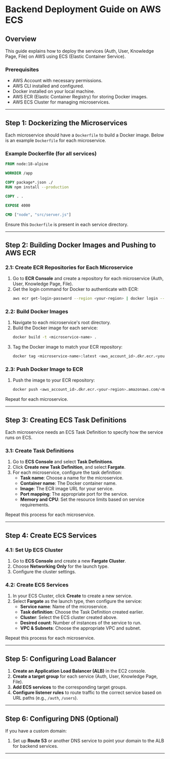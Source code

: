 
# Backend Deployment Guide on AWS ECS

## Overview
This guide explains how to deploy the services (Auth, User, Knowledge Page, File) on AWS using ECS (Elastic Container Service).

### Prerequisites
- AWS Account with necessary permissions.
- AWS CLI installed and configured.
- Docker installed on your local machine.
- AWS ECR (Elastic Container Registry) for storing Docker images.
- AWS ECS Cluster for managing microservices.

---

## Step 1: Dockerizing the Microservices

Each microservice should have a `Dockerfile` to build a Docker image. Below is an example `Dockerfile` for each microservice.

### Example Dockerfile (for all services)
```dockerfile
FROM node:18-alpine

WORKDIR /app

COPY package*.json ./
RUN npm install --production

COPY . .

EXPOSE 4000

CMD ["node", "src/server.js"]
```

Ensure this `Dockerfile` is present in each service directory.

---

## Step 2: Building Docker Images and Pushing to AWS ECR

### 2.1: Create ECR Repositories for Each Microservice

1. Go to **ECR Console** and create a repository for each microservice (Auth, User, Knowledge Page, File).
2. Get the login command for Docker to authenticate with ECR:
   ```bash
   aws ecr get-login-password --region <your-region> | docker login --username AWS --password-stdin <aws_account_id>.dkr.ecr.<your-region>.amazonaws.com
   ```

### 2.2: Build Docker Images

1. Navigate to each microservice's root directory.
2. Build the Docker image for each service:
   ```bash
   docker build -t <microservice-name> .
   ```
3. Tag the Docker image to match your ECR repository:
   ```bash
   docker tag <microservice-name>:latest <aws_account_id>.dkr.ecr.<your-region>.amazonaws.com/<microservice-name>:latest
   ```

### 2.3: Push Docker Image to ECR

1. Push the image to your ECR repository:
   ```bash
   docker push <aws_account_id>.dkr.ecr.<your-region>.amazonaws.com/<microservice-name>:latest
   ```

Repeat for each microservice.

---

## Step 3: Creating ECS Task Definitions

Each microservice needs an ECS Task Definition to specify how the service runs on ECS.

### 3.1: Create Task Definitions

1. Go to **ECS Console** and select **Task Definitions**.
2. Click **Create new Task Definition**, and select **Fargate**.
3. For each microservice, configure the task definition:
   - **Task name**: Choose a name for the microservice.
   - **Container name**: The Docker container name.
   - **Image**: The ECR image URL for your service.
   - **Port mapping**: The appropriate port for the service.
   - **Memory and CPU**: Set the resource limits based on service requirements.

Repeat this process for each microservice.

---

## Step 4: Create ECS Services

### 4.1: Set Up ECS Cluster

1. Go to **ECS Console** and create a new **Fargate Cluster**.
2. Choose **Networking Only** for the launch type.
3. Configure the cluster settings.

### 4.2: Create ECS Services

1. In your ECS Cluster, click **Create** to create a new service.
2. Select **Fargate** as the launch type, then configure the service:
   - **Service name**: Name of the microservice.
   - **Task definition**: Choose the Task Definition created earlier.
   - **Cluster**: Select the ECS cluster created above.
   - **Desired count**: Number of instances of the service to run.
   - **VPC & Subnets**: Choose the appropriate VPC and subnet.

Repeat this process for each microservice.

---

## Step 5: Configuring Load Balancer

1. **Create an Application Load Balancer (ALB)** in the EC2 console.
2. **Create a target group** for each service (Auth, User, Knowledge Page, File).
3. **Add ECS services** to the corresponding target groups.
4. **Configure listener rules** to route traffic to the correct service based on URL paths (e.g., `/auth`, `/users`).

---

## Step 6: Configuring DNS (Optional)

If you have a custom domain:

1. Set up **Route 53** or another DNS service to point your domain to the ALB for backend services.

---
